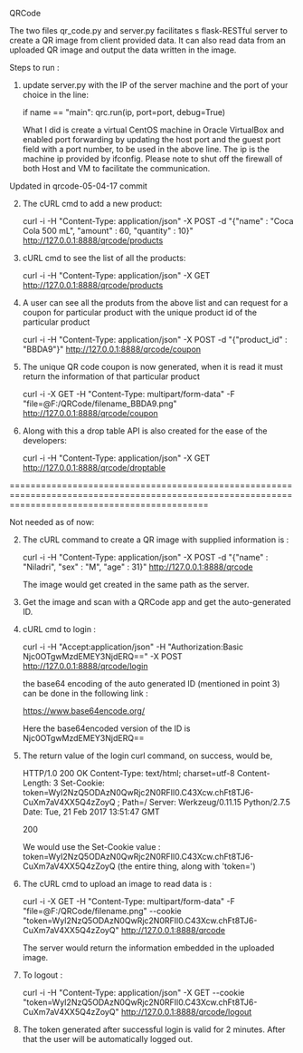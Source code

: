 QRCode

The two files qr_code.py and server.py facilitates s flask-RESTful server to create a QR image from client provided data. 
It can also read data from an uploaded QR image and output the data written in the image.

Steps to run :

1) update server.py with the IP of the server machine and the port of your choice in the line: 


   if name == "main": 
       qrc.run(ip, port=port, debug=True)



   What I did is create a virtual CentOS machine in Oracle VirtualBox and enabled port forwarding 
   by updating the host port and the guest port field with a port number, to be used in the above line. 
   The ip is the machine ip provided by ifconfig. 
   Please note to shut off the firewall of both Host and VM to facilitate the communication.
   
   
Updated in qrcode-05-04-17 commit

2) The cURL cmd to add a new product:

   curl -i -H "Content-Type: application/json" -X POST -d "{\"name\" : \"Coca Cola 500 mL\", \"amount\" : 60, \"quantity\" : 10}" http://127.0.0.1:8888/qrcode/products
   
   
3) cURL cmd to see the list of all the products:

   curl -i -H "Content-Type: application/json" -X GET http://127.0.0.1:8888/qrcode/products
   
4) A user can see all the produts from the above list and can request for a coupon for particular product with the unique product id of the particular product

   curl -i -H "Content-Type: application/json" -X POST -d "{\"product_id\" : \"BBDA9\"}" http://127.0.0.1:8888/qrcode/coupon
   
5) The unique QR code coupon is now generated, when it is read it must return the information of that particular product

   curl -i -X GET -H "Content-Type: multipart/form-data" -F "file=@F:/QRCode/filename_BBDA9.png" http://127.0.0.1:8888/qrcode/coupon
   
6) Along with this a drop table API is also created for the ease of the developers:

   curl -i -H "Content-Type: application/json" -X GET http://127.0.0.1:8888/qrcode/droptable
   
   
   
==================================================================================================================================================

Not needed as of now:  
   

2) The cURL command to create a QR image with supplied information is : 
   
   
   curl -i -H "Content-Type: application/json" -X POST -d "{\"name\" : \"Niladri\", \"sex\" : \"M\", \"age\" : 31}" http://127.0.0.1:8888/qrcode
   
   
   The image would get created in the same path as the server.
   
3) Get the image and scan with a QRCode app and get the auto-generated ID.

4) cURL cmd to login : 

   curl -i -H "Accept:application/json" -H "Authorization:Basic Njc0OTgwMzdEMEY3NjdERQ==" -X POST http://127.0.0.1:8888/qrcode/login
   
   the base64 encoding of the auto generated ID (mentioned in point 3) can be done in the following link :
   
   https://www.base64encode.org/
   
   Here the base64encoded version of the ID is Njc0OTgwMzdEMEY3NjdERQ==
   
5) The return value of the login curl command, on success, would be,

	HTTP/1.0 200 OK
	Content-Type: text/html; charset=utf-8
	Content-Length: 3
	Set-Cookie: token=WyI2NzQ5ODAzN0QwRjc2N0RFIl0.C43Xcw.chFt8TJ6-CuXm7aV4XX5Q4zZoyQ
	; Path=/
	Server: Werkzeug/0.11.15 Python/2.7.5
	Date: Tue, 21 Feb 2017 13:51:47 GMT

	200
	
	We would use the Set-Cookie value : token=WyI2NzQ5ODAzN0QwRjc2N0RFIl0.C43Xcw.chFt8TJ6-CuXm7aV4XX5Q4zZoyQ (the entire thing, along with 'token=')

6) The cURL cmd to upload an image to read data is : 
   
   curl -i -X GET -H "Content-Type: multipart/form-data" -F "file=@F:/QRCode/filename.png" --cookie "token=WyI2NzQ5ODAzN0QwRjc2N0RFIl0.C43Xcw.chFt8TJ6-CuXm7aV4XX5Q4zZoyQ" http://127.0.0.1:8888/qrcode
   
   The server would return the information embedded in the uploaded image.
   
7) To logout :
   
   curl -i -H "Content-Type: application/json" -X GET --cookie "token=WyI2NzQ5ODAzN0QwRjc2N0RFIl0.C43Xcw.chFt8TJ6-CuXm7aV4XX5Q4zZoyQ" http://127.0.0.1:8888/qrcode/logout
   
8) The token generated after successful login is valid for 2 minutes. After that the user will be automatically logged out.
